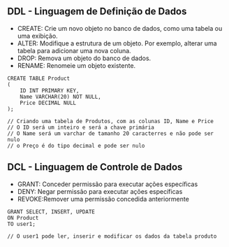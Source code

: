 ## DDL - Linguagem de Definição de Dados
* CREATE: Crie um novo objeto no banco de dados, como uma tabela ou uma exibição.
* ALTER:	Modifique a estrutura de um objeto. Por exemplo, alterar uma tabela para adicionar uma nova coluna.
* DROP:	Remova um objeto do banco de dados.
* RENAME:	Renomeie um objeto existente.
```
CREATE TABLE Product
(
    ID INT PRIMARY KEY,
    Name VARCHAR(20) NOT NULL,
    Price DECIMAL NULL
);

// Criando uma tabela de Produtos, com as colunas ID, Name e Price
// O ID será um inteiro e será a chave primária
// O Name será um varchar de tamanho 20 caracterres e não pode ser nulo
// o Preço é do tipo decimal e pode ser nulo 
  ```

## DCL - Linguagem de Controle de Dados
* GRANT: Conceder permissão para executar ações específicas
* DENY: Negar permissão para executar ações específicas
* REVOKE:Remover uma permissão concedida anteriormente
```
GRANT SELECT, INSERT, UPDATE
ON Product
TO user1;

// O user1 pode ler, inserir e modificar os dados da tabela produto
  ```



